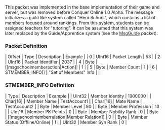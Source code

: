This packet was implemented in the base implementation of their game and server, but was removed before Conquer Online 1.0 Alpha. The message initializes a guild like system called "Hero School", which contains a list of members focused around rankings. From this system, students can be assigned teachers for "tutoring". It can be assumed that this system was later replaced by the Guide/Apprentice system (see the [MsgGuide](Packets/MsgGuide) packet). 

### Packet Definition

| Offset | Type | Description | Example |
| 0 | UInt16 | Packet Length | 53 |
| 2 | UInt16 | Packet Identifier | 2037 |
| 4 | Byte | [[msgschoolmemberaction|Action]] | 1 |
| 5 | Byte | Member Count | 1 |
| 6 | STMEMBER_INFO[] | "Set of Members" Info |  |

### STMEMBER_INFO Definition

| Type | Description | Example |
| UInt32 | Member Identity | 1000000 |
| Char[16] | Member Name | TestAccount1 |
| Char[16] | Mate Name | TestAccount2 |
| Byte | Member Level | 90 |
| Byte | Member Profession | 13 |
| UInt16 | Member PK Points | 0 |
| Byte | Member Nobility Rank | 0 |
| Byte | [[msgschoolmemberrelation|Member Relation]] | 0 |
| Byte | Member Status (Offline/Online) | 1 |
| UInt32 | Member Syn Rank | 0 |